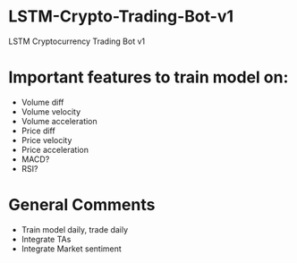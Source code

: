 # LSTM-Crypto-Trading-Bot-v1
LSTM Cryptocurrency Trading Bot v1

# Important features to train model on:
- Volume diff
- Volume velocity
- Volume acceleration
- Price diff
- Price velocity
- Price acceleration 
- MACD? 
- RSI? 

# General Comments
- Train model daily, trade daily
- Integrate TAs
- Integrate Market sentiment


